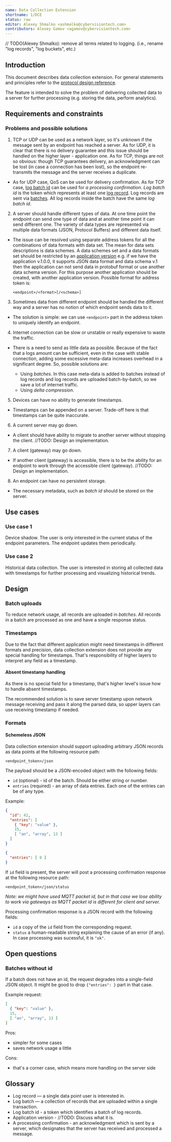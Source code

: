 ```yaml
---
name: Data Collection Extension
shortname: 1/DCE
status: raw
editor: Alexey Shmalko <ashmalko@cybervisiontech.com>
contributors: Alexey Gamov <agamov@cybervisiontech.com>
---
```


// TODO(Alexey Shmalko): remove all terms related to logging. (i.e., rename "log records", "log buckets", etc.)

## Introduction

This document describes data collection extension. For general statements and principles refer to the [protocol design reference](/0002-kaa-protocol/README.md).

The feature is intended to solve the problem of delivering collected data to a server for further processing (e.g. storing the data, perform analytics).

## Requirements and constraints
### Problems and possible solutions

1. TCP or UDP can be used as a network layer, so it's unknown if the message sent by an endpoint has reached a server. As for UDP, it is clear that there is no delivery guarantee and this issue should be handled on the higher layer - application one. As for TCP, things are not so obvious: though TCP guarantees delivery, an acknowledgment can be lost (in case a connection has been lost), so the endpoint re-transmits the message and the server receives a duplicate.

  - As for UDP case, QoS can be used for delivery confirmation. As for TCP case, [log batch id](#Glossary) can be used for *a processing confirmation*. *Log batch id* is the token which represents at least one [log record](#Glossary). Log records are sent via [batches](#Glossary). All log records inside the batch have the same *log batch id*.

2. A server should handle different types of data. At one time point the endpoint can send one type of data and at another time point it can send different one. The variety of data types are represented via multiple data formats (JSON, Protocol Buffers) and different data itself.

  - The issue can be resolved using separate address tokens for all the combinations of data formats with data set. The mean for data sets descriptions is data schemes. A data schemes set and a data formats set should be restricted by an [application version]() e.g. if we have the application v.1.0.0, it supports JSON data format and data schema v.1 then the application can not send data in protobuf format or use another data schema version. For this purpose another application should be created, with another application version. Possible format for address token is:

    ```
    <endpoint>/<format>[/<schema>]
    ```

3. Sometimes data from different endpoint should be handled the different way and a server has no notion of which endpoint sends data to it.

  - The solution is simple: we can use `<endpoint>` part in the address token to uniquely identify an endpoint.

4. Internet connection can be slow or unstable or really expensive to waste the traffic.

  - There is a need to send as little data as possible. Because of the fact that a logs amount can be sufficient, even in the case with stable connection, adding some excessive meta-data increases overhead in a significant degree. So, possible solutions are:

    - Using *batches*. In this case meta-data is added to batches instead of log records and log records are uploaded batch-by-batch, so we save a lot of internet traffic.
    - Using *delta compression*.

5. Devices can have no ability to generate timestamps.

  - Timestamps can be appended on a server. Trade-off here is that timestamps can be quite inaccurate.

6. A current server may go down.

  - A client should have ability to migrate to another server without stopping the client. //TODO: Design an implementation.

7. A client (gateway) may go down.

  - If another client (gateway) is accessible, there is to be the ability for an endpoint to work through the accessible client (gateway). //TODO: Design an implementation.

8. An endpoint can have no persistent storage.

  - The necessary metadata, such as *batch id* should be stored on the server.

## Use cases

### Use case 1
Device shadow. The user is only interested in the current status of the endpoint parameters. The endpoint updates them periodically.

### Use case 2
Historical data collection. The user is interested in storing all collected data with timestamps for further processing and visualizing historical trends.

## Design

### Batch uploads
To reduce network usage, all records are uploaded in _batches_. All records in a batch are processed as one and have a single response status.

### Timestamps
Due to the fact that different application might need timestamps in different formats and precision, data collection extension does not provide any special handling for timestamps. That's responsibility of higher layers to interpret any field as a timestamp.

#### Absent timestamp handling
As there is no special field for a timestamp, that's higher level's issue how to handle absent timestamps.

The recommended solution is to save server timestamp upon network message receiving and pass it along the parsed data, so upper layers can use receiving timestamp if needed.

### Formats
#### Schemeless JSON
Data collection extension should support uploading arbitrary JSON records as data points at the following resource path:
```
<endpoint_token>/json
```

The payload should be a JSON-encoded object with the following fields:
- `id` (optional) - id of the batch. Should be either string or number.
- `entries` (required) - an array of data entries. Each one of the entries can be of any type.

Example:
```json
{
  "id": 42,
  "entries": [
    { "key": "value" },
    15,
    [ "an", "array", 13 ]
  ]
}
```

```json
{
  "entries": [ 0 ]
}
```

If `id` field is present, the server will post a processing confirmation response at the following resource path:
```
<endpoint_token>/json/status
```

_Note: we might have used MQTT packet id, but in that case we lose ability to work via gateways as MQTT packet id is different for client and server._

Processing confirmation response is a JSON record with the following fields:
- `id` a copy of the `id` field from the corresponding request.
- `status` a human-readable string explaining the cause of an error (if any). In case processing was sucessful, it is `"ok"`.

## Open questions
### Batches without id
If a batch does not have an id, the request degrades into a single-field JSON object. It might be good to drop `{"entries": }` part in that case.

Example request:
```json
[
  { "key": "value" },
  15,
  [ "an", "array", 13 ]
]
```

Pros:
- simpler for some cases
- saves network usage a little

Cons:
- that's a corner case, which means more handling on the server side

## Glossary

- Log record — a single data point user is interested in.
- Log batch — a collection of records that are uploaded within a single transaction.
- Log batch id - a token which identifies a batch of log records.
- Application version - //TODO: Discuss what it is.
- A processing confirmation - an acknowledgment which is sent by a server, which designates that the server has received and processed a message.
